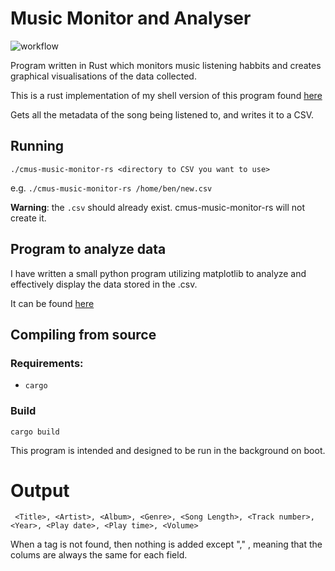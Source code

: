 # Music Monitor and Analyser


![workflow](https://github.com/benarmstead/cmus-music-monitor-rs/actions/workflows/rust.yml/badge.svg)

Program written in Rust which monitors music listening habbits and creates graphical visualisations of the data collected.

This is a rust implementation of my shell version of this program found [here](https://github.com/benarmstead/cmus-music-monitor)

Gets all the metadata of the song being listened to, and writes it to a CSV.

## Running

`./cmus-music-monitor-rs <directory to CSV you want to use>`

e.g. `./cmus-music-monitor-rs /home/ben/new.csv`

**Warning**: the `.csv` should already exist. cmus-music-monitor-rs will not create it.

## Program to analyze data

I have written a small python program utilizing matplotlib to analyze and effectively display the data stored in the .csv.

It can be found [here](https://github.com/benarmstead/music-grapher)

## Compiling from source

### Requirements:

- `cargo`

### Build

`cargo build`

This program is intended and designed to be run in the background on boot.

# Output
` <Title>, <Artist>, <Album>, <Genre>, <Song Length>, <Track number>,	<Year>,	<Play date>, <Play time>, <Volume>`

When a tag is not found, then nothing is added except "," , meaning that the colums are always the same for each field.
